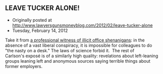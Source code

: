 ## LEAVE TUCKER ALONE!

 * Originally posted at http://www.lawyersgunsmoneyblog.com/2012/02/leave-tucker-alone
 * Tuesday, February 14, 2012

Take it from [a professional witness of illicit office shenanigans](http://acephalous.typepad.com/acephalous/2005/11/my\_morning.html): in the absence of a vast liberal conspiracy, it is impossible for colleagues to do "the nasty on a desk." The laws of science forbid it.  The rest of Carlson's exposé is of a similarly high quality: revelations about left-leaning groups leaning left and anonymous sources saying terrible things about former employers.